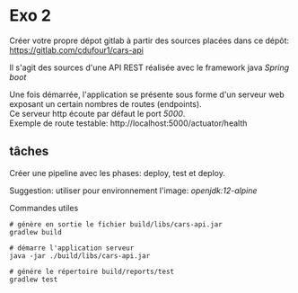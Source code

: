 # Exo 2

Créer votre propre dépot gitlab à partir des sources placées dans ce dépôt: https://gitlab.com/cdufour1/cars-api  

Il s'agit des sources d'une API REST réalisée avec le framework java *Spring boot* 

Une fois démarrée, l'application se présente sous forme d'un serveur web exposant un certain nombres de routes (endpoints).   
Ce serveur http écoute par défaut le port _5000_.  
Exemple de route testable: http://localhost:5000/actuator/health  

## tâches
Créer une pipeline avec les phases: deploy, test et deploy.

Suggestion: utiliser pour environnement l'image: *openjdk:12-alpine*  

Commandes utiles
```
# génère en sortie le fichier build/libs/cars-api.jar
gradlew build

# démarre l'application serveur
java -jar ./build/libs/cars-api.jar

# génére le répertoire build/reports/test
gradlew test
```